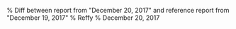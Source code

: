 % Diff between report from "December 20, 2017" and reference report from "December 19, 2017"
% Reffy
% December 20, 2017

